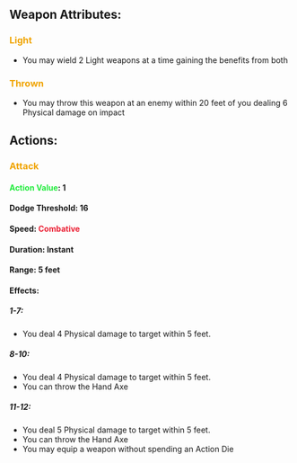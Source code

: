 ## Weapon Attributes:
### <span style="font-weight:bold;color:rgb(240, 164, 0)">Light</span>
- You may wield 2 Light weapons at a time gaining the benefits from both
### <span style="font-weight:bold;color:rgb(240, 164, 0)">Thrown</span>
- You may throw this weapon at an enemy within 20 feet of you dealing 6 Physical damage on impact
## Actions:
### <span style="font-weight:bold;color:rgb(240, 164, 0)">Attack</span>
#### <span style="font-weight:bold;color:rgb(33, 235, 60)">Action Value</span>: 1
#### Dodge Threshold: 16
#### Speed: <span style="font-weight:bold; color:rgb(235, 33, 53)">Combative</span>
#### Duration: Instant
#### Range: 5 feet
#### Effects:
##### 1-7:
- You deal 4 Physical damage to target within 5 feet.
##### 8-10:
- You deal 4 Physical damage to target within 5 feet.
- You can throw the Hand Axe
##### 11-12:
- You deal 5 Physical damage to target within 5 feet.
- You can throw the Hand Axe
- You may equip a weapon without spending an Action Die
